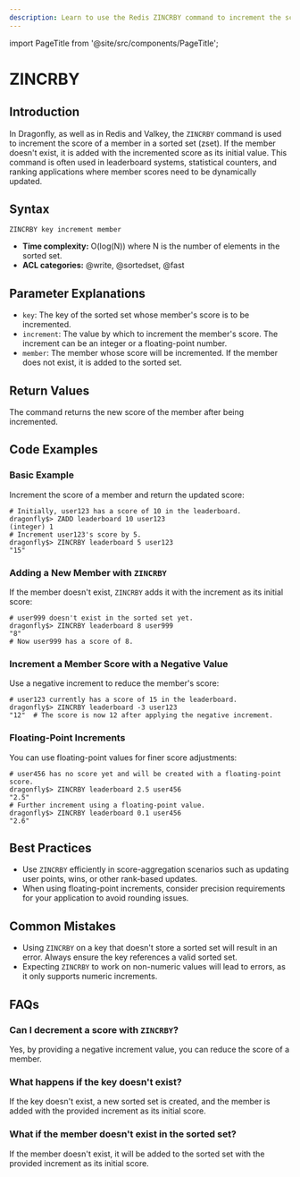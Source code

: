 ```yaml
---
description: Learn to use the Redis ZINCRBY command to increment the score of a member in a sorted set, plus expert tips beyond the official Redis docs.
---
```


import PageTitle from '@site/src/components/PageTitle';

# ZINCRBY

<PageTitle title="Redis ZINCRBY Explained (Better Than Official Docs)" />

## Introduction

In Dragonfly, as well as in Redis and Valkey, the `ZINCRBY` command is used to increment the score of a member in a sorted set (zset).
If the member doesn't exist, it is added with the incremented score as its initial value.
This command is often used in leaderboard systems, statistical counters, and ranking applications where member scores need to be dynamically updated.

## Syntax

```shell
ZINCRBY key increment member
```

- **Time complexity:** O(log(N)) where N is the number of elements in the sorted set.
- **ACL categories:** @write, @sortedset, @fast

## Parameter Explanations

- `key`: The key of the sorted set whose member's score is to be incremented.
- `increment`: The value by which to increment the member's score.
  The increment can be an integer or a floating-point number.
- `member`: The member whose score will be incremented.
  If the member does not exist, it is added to the sorted set.

## Return Values

The command returns the new score of the member after being incremented.

## Code Examples

### Basic Example

Increment the score of a member and return the updated score:

```shell
# Initially, user123 has a score of 10 in the leaderboard.
dragonfly$> ZADD leaderboard 10 user123
(integer) 1
# Increment user123's score by 5.
dragonfly$> ZINCRBY leaderboard 5 user123
"15"
```

### Adding a New Member with `ZINCRBY`

If the member doesn't exist, `ZINCRBY` adds it with the increment as its initial score:

```shell
# user999 doesn't exist in the sorted set yet.
dragonfly$> ZINCRBY leaderboard 8 user999
"8"
# Now user999 has a score of 8.
```

### Increment a Member Score with a Negative Value

Use a negative increment to reduce the member's score:

```shell
# user123 currently has a score of 15 in the leaderboard.
dragonfly$> ZINCRBY leaderboard -3 user123
"12"  # The score is now 12 after applying the negative increment.
```

### Floating-Point Increments

You can use floating-point values for finer score adjustments:

```shell
# user456 has no score yet and will be created with a floating-point score.
dragonfly$> ZINCRBY leaderboard 2.5 user456
"2.5"
# Further increment using a floating-point value.
dragonfly$> ZINCRBY leaderboard 0.1 user456
"2.6"
```

## Best Practices

- Use `ZINCRBY` efficiently in score-aggregation scenarios such as updating user points, wins, or other rank-based updates.
- When using floating-point increments, consider precision requirements for your application to avoid rounding issues.

## Common Mistakes

- Using `ZINCRBY` on a key that doesn't store a sorted set will result in an error.
  Always ensure the key references a valid sorted set.
- Expecting `ZINCRBY` to work on non-numeric values will lead to errors, as it only supports numeric increments.

## FAQs

### Can I decrement a score with `ZINCRBY`?

Yes, by providing a negative increment value, you can reduce the score of a member.

### What happens if the key doesn't exist?

If the key doesn't exist, a new sorted set is created, and the member is added with the provided increment as its initial score.

### What if the member doesn't exist in the sorted set?

If the member doesn't exist, it will be added to the sorted set with the provided increment as its initial score.
